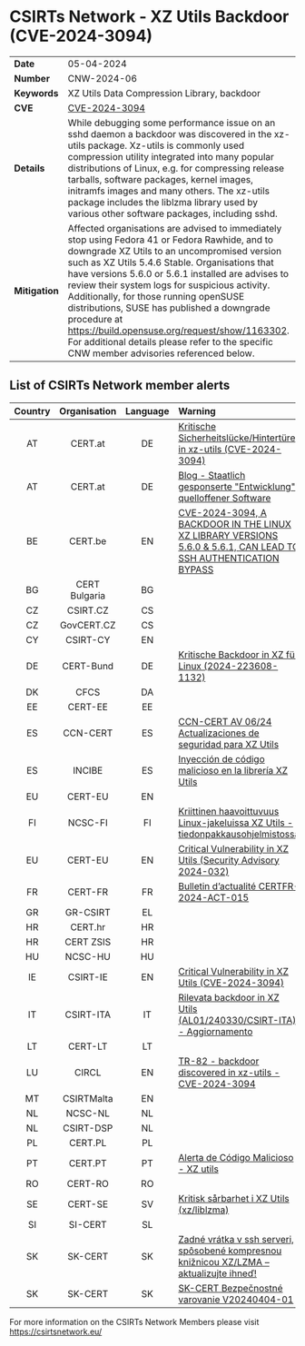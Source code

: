 # CSIRTs Network - XZ Utils Backdoor (CVE-2024-3094)
|   |   |
|---|---|
| **Date** | 05-04-2024 |
| **Number** | CNW-2024-06 | 
| **Keywords** | XZ Utils Data Compression Library, backdoor | 
| **CVE** | [CVE-2024-3094](https://www.openwall.com/lists/oss-security/2024/03/29/4) | 
| **Details** | While debugging some performance issue on an sshd daemon a backdoor was discovered in the xz-utils package. Xz-utils is commonly used compression utility integrated into many popular distributions of Linux, e.g. for compressing release tarballs, software packages, kernel images, initramfs images and many others. The xz-utils package includes the liblzma library used by various other software packages, including sshd. |
| **Mitigation** | Affected organisations are advised to immediately stop using Fedora 41 or Fedora Rawhide, and to downgrade XZ Utils to an uncompromised version such as XZ Utils 5.4.6 Stable. Organisations that have versions 5.6.0 or 5.6.1 installed are advises to review their system logs for suspicious activity. Additionally, for those running openSUSE distributions, SUSE has published a downgrade procedure at https://build.opensuse.org/request/show/1163302. For additional details please refer to the specific CNW member advisories referenced below. |

## List of CSIRTs Network member alerts

| Country | Organisation | Language | Warning |
| :-----: | :----------: | :------: | :------ | 
| AT | CERT.at | DE | [Kritische Sicherheitslücke/Hintertüre in xz-utils (CVE-2024-3094)](https://cert.at/de/warnungen/2024/3/kritische-sicherheitslucke-in-fedora-41-und-fedora-rawhide-bibliothek-xz) |
| AT | CERT.at | DE | [Blog - Staatlich gesponserte "Entwicklung" quelloffener Software](https://cert.at/de/blog/2024/4/staatlich-gesponserte-entwicklung-quelloffener-software) |
| BE | CERT.be | EN |[CVE-2024-3094, A BACKDOOR IN THE LINUX XZ LIBRARY VERSIONS 5.6.0 & 5.6.1, CAN LEAD TO SSH AUTHENTICATION BYPASS](https://cert.be/en/advisory/warning-cve-2024-3094-backdoor-linux-xz-library-versions-560-561-can-lead-ssh) |
| BG | CERT Bulgaria | BG | |
| CZ | CSIRT.CZ | CS | |
| CZ | GovCERT.CZ | CS | |
| CY | CSIRT-CY | EN | |
| DE | CERT-Bund | DE | [Kritische Backdoor in XZ für Linux (2024-223608-1132)](https://www.bsi.bund.de/SharedDocs/Cybersicherheitswarnungen/DE/2024/2024-223608-1032.pdf?__blob=publicationFile) |
| DK | CFCS | DA | |
| EE | CERT-EE | EE | |
| ES | CCN-CERT | ES | [CCN-CERT AV 06/24 Actualizaciones de seguridad para XZ Utils](https://www.ccn-cert.cni.es/es/seguridad-al-dia/avisos-ccn-cert/12929-ccn-cert-av-06-24-actualizaciones-de-seguridad-para-xz-utils.html) |
| ES | INCIBE | ES | [Inyección de código malicioso en la librería XZ Utils](https://www.incibe.es/incibe-cert/alerta-temprana/avisos/inyeccion-de-codigo-malicioso-en-la-libreria-xz-utils) |
| EU | CERT-EU | EN | |
| FI | NCSC-FI | FI | [Kriittinen haavoittuvuus Linux-jakeluissa XZ Utils -tiedonpakkausohjelmistossa](https://www.kyberturvallisuuskeskus.fi/fi/haavoittuvuus_10/2024) |
| EU | CERT-EU | EN | [Critical Vulnerability in XZ Utils (Security Advisory 2024-032)](https://cert.europa.eu/publications/security-advisories/2024-032/) |
| FR | CERT-FR | FR | [Bulletin d’actualité CERTFR-2024-ACT-015](https://www.cert.ssi.gouv.fr/actualite/CERTFR-2024-ACT-015/) |
| GR | GR-CSIRT | EL | |
| HR | CERT.hr | HR | |
| HR | CERT ZSIS | HR | |
| HU | NCSC-HU | HU | |
| IE | CSIRT-IE | EN | [Critical Vulnerability in XZ Utils (CVE-2024-3094)](https://www.ncsc.gov.ie/pdfs/2403290139_Critical_vulnerability_in_XZ_Utils.pdf) |
| IT | CSIRT-ITA | IT |[ Rilevata backdoor in XZ Utils (AL01/240330/CSIRT-ITA) - Aggiornamento](https://www.csirt.gov.it/contenuti/rilevata-backdoor-in-xz-utils-al01-240330-csirt-ita)|
| LT | CERT-LT | LT | |
| LU | CIRCL | EN | [TR-82 - backdoor discovered in xz-utils - CVE-2024-3094](https://circl.lu/pub/tr-82/)|
| MT | CSIRTMalta | EN | |
| NL | NCSC-NL | NL | |
| NL | CSIRT-DSP | NL | |
| PL | CERT.PL | PL | |
| PT | CERT.PT | PT | [Alerta de Código Malicioso - XZ utils](https://dyn.cncs.gov.pt/pt/alerta-detalhe/art/135855/alerta-de-codigo-malicioso-xz-utils) |
| RO | CERT-RO | RO | |
| SE | CERT-SE | SV | [Kritisk sårbarhet i XZ Utils (xz/liblzma)](https://www.cert.se/2024/03/kritisk-sarbarhet-i-xz-utils.html) |
| SI | SI-CERT | SL | |
| SK | SK-CERT | SK | [Zadné vrátka v ssh serveri, spôsobené kompresnou knižnicou XZ/LZMA – aktualizujte ihneď!](https://www.sk-cert.sk/sk/zadne-vratka-v-ssh-serveri-sposobene-kompresnou-kniznicou-xz-lzma-aktualizujte-ihned/index.html) |
| SK | SK-CERT | SK | [SK-CERT Bezpečnostné varovanie V20240404-01](https://www.sk-cert.sk/threat/sk-cert-bezpecnostne-varovanie-v20240404-01/index.html) |

 

For more information on the CSIRTs Network Members please visit https://csirtsnetwork.eu/ 

